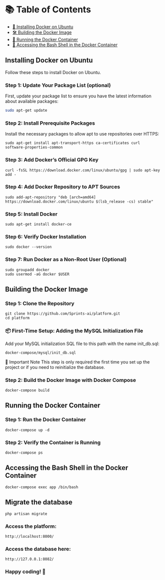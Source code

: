 # 📚 Table of Contents

- [🐋 Installing Docker on Ubuntu](#installing-docker-on-ubuntu)
- [🛠 Building the Docker Image](#building-the-docker-image)
- [🎯 Running the Docker Container](#running-the-docker-container)
- [🔧 Accessing the Bash Shell in the Docker Container](#accessing-the-bash-shell-in-the-docker-container)

## Installing Docker on Ubuntu
Follow these steps to install Docker on Ubuntu.

### Step 1: Update Your Package List (optional)

First, update your package list to ensure you have the latest information about available packages:

```bash
sudo apt-get update
```

### Step 2: Install Prerequisite Packages
Install the necessary packages to allow apt to use repositories over HTTPS:
```
sudo apt-get install apt-transport-https ca-certificates curl software-properties-common
```

### Step 3: Add Docker’s Official GPG Key
```
curl -fsSL https://download.docker.com/linux/ubuntu/gpg | sudo apt-key add -
```
### Step 4: Add Docker Repository to APT Sources
```
sudo add-apt-repository "deb [arch=amd64] https://download.docker.com/linux/ubuntu $(lsb_release -cs) stable"
```

### Step 5: Install Docker
```
sudo apt-get install docker-ce
```

### Step 6: Verify Docker Installation
```
sudo docker --version
```

### Step 7: Run Docker as a Non-Root User (Optional)
```
sudo groupadd docker
sudo usermod -aG docker $USER
```
## Building the Docker Image

### Step 1: Clone the Repository
```
git clone https://github.com/Sprints-ai/platform.git
cd platform
```

### 📦 First-Time Setup: Adding the MySQL Initialization File
Add your MySQL initialization SQL file to this path with the name init_db.sql:
```
docker-compose/mysql/init_db.sql
```
🚨 Important Note
This step is only required the first time you set up the project or if you need to reinitialize the database.

### Step 2: Build the Docker Image with Docker Compose

```
docker-compose build
```

## Running the Docker Container

### Step 1: Run the Docker Container
```
docker-compose up -d
```
### Step 2: Verify the Container is Running
```
docker-compose ps
```

## Accessing the Bash Shell in the Docker Container
```
docker-compose exec app /bin/bash
```
## Migrate the database
```
php artisan migrate
```

### Access the platform:
`http://localhost:8000/`
### Access the database here:
`http://127.0.0.1:8082/`

###  Happy coding! 🚀
